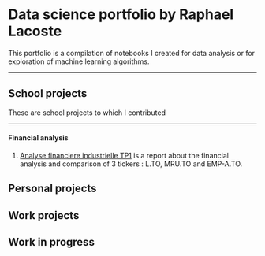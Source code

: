 # Data science portfolio by Raphael Lacoste
This portfolio is a compilation of notebooks I created for data analysis or for exploration of machine learning algorithms.
***

## School projects
These are school projects to which I contributed
***

#### Financial analysis
1. [Analyse financiere industrielle TP1](Projects/Analyse_financiere_industrielle_1.pdf) is a report about the financial analysis and comparison of 3 tickers : L.TO, MRU.TO and EMP-A.TO. 

## Personal projects

## Work projects

## Work in progress
